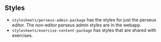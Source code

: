 

## Styles

* `stylesheets/perseus-admin-package` has the styles for just the perseus
    editor. The non-editor perseus admin styles are in the webapp.
* `stylesheets/exercise-content-package` has styles that are shared with
    exercises.

